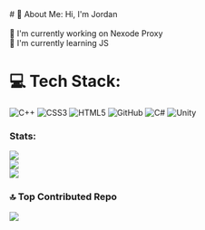 <html>
# 💫 About Me:
Hi, I'm Jordan<br><br>🔭 I'm currently working on Nexode Proxy<br>🌱 I'm currently learning JS


# 💻 Tech Stack:
![C++](https://img.shields.io/badge/c++-%2300599C.svg?style=for-the-badge&logo=c%2B%2B&logoColor=white) ![CSS3](https://img.shields.io/badge/css3-%231572B6.svg?style=for-the-badge&logo=css3&logoColor=white) ![HTML5](https://img.shields.io/badge/html5-%23E34F26.svg?style=for-the-badge&logo=html5&logoColor=white) ![GitHub](https://img.shields.io/badge/github-%23121011.svg?style=for-the-badge&logo=github&logoColor=white) ![C#](https://img.shields.io/badge/c-%2300485B.svg?style=for-the-badge&logo=tampermonkey&logoColor=white) ![Unity](https://img.shields.io/badge/unity-%23000000.svg?style=for-the-badge&logo=unity&logoColor=white) 


### Stats:
![](https://github-readme-stats.vercel.app/api?username=myrokoji&theme=transparent&hide_border=false&include_all_commits=false&count_private=false)<br/>
![](https://github-readme-streak-stats.herokuapp.com/?user=myrokoji&theme=transparent&hide_border=false)<br/>
![](https://github-readme-stats.vercel.app/api/top-langs/?username=myrokoji&theme=transparent&hide_border=false&include_all_commits=false&count_private=false&layout=compact)

### 🔝 Top Contributed Repo
![](https://github-contributor-stats.vercel.app/api?username=myrokoji&limit=5&theme=transparent&combine_all_yearly_contributions=true)



















  
</html>
